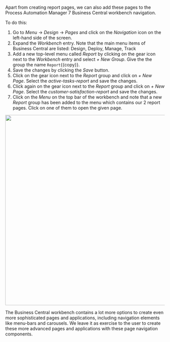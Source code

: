 Apart from creating report pages, we can also add these pages to the Process Automation Manager 7 Business Central workbench navigation.

To do this:

1. Go to *Menu* -> *Design* -> *Pages* and click on the *Navigation* icon on the left-hand side of the screen.
2. Expand the *Workbench* entry. Note that the main menu items of Business Central are listed: Design, Deploy, Manage, Track
3. Add a new top-level menu called *Report* by clicking on the gear icon next to the *Workbench* entry and select *+ New Group*. Give the the group the name `Report`{{copy}}.
4. Save the changes by clicking the *Save* button.
5. Click on the gear icon next to the *Report* group and click on *+ New Page*. Select the *active-tasks-report* and save the changes.
6. Click again on the gear icon next to the *Report* group and click on *+ New Page*. Select the *customer-satisfaction-report* and save the changes.
6. Click on the *Menu* on the top bar of the workbench and note that a new *Report* group has been added to the menu which contains our 2 report pages. Click on one of them to open the given page.

<img src="../../assets/middleware/rhpam-7-workshop/create-report-navigation-menu.png" width="600" />

The Business Central workbench contains a lot more options to create even more sophisticated pages and applications, including navigation elements like menu-bars and carousels. We leave it as exercise to the user to create these more advanced pages and applications with these page navigation components.
